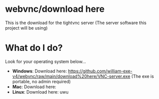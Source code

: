# webvnc/download here
This is the download for the tightvnc server (The server software this project will be using)
# What do I do?
Look for your operating system below...
- **Windows**: Download here: https://github.com/william-exe-v4/webvnc/raw/main/download%20here/VNC-server.exe (The exe is portable, no admin required)
- **Mac**: Download here: 
- **Linux**: Download here: uwu
